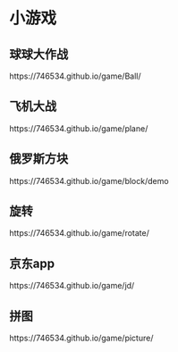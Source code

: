 <h1>小游戏</h1>
<h2>球球大作战</h2>
<p>https://746534.github.io/game/Ball/</p>
<h2>飞机大战</h2>
<p>https://746534.github.io/game/plane/</p>
<h2>俄罗斯方块</h2>
<p>https://746534.github.io/game/block/demo</p>
<h2>旋转</h2>
<p>https://746534.github.io/game/rotate/</p>
<h2>京东app</h2>
<p>https://746534.github.io/game/jd/</p>
<h2>拼图</h2>
<p>https://746534.github.io/game/picture/</p>


